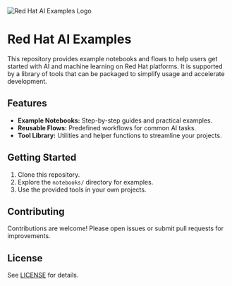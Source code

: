 ![Red Hat AI Examples Logo](assets/RHAI-logo.png)

# Red Hat AI Examples

This repository provides example notebooks and flows to help users get started with AI and machine learning on Red Hat platforms. It is supported by a library of tools that can be packaged to simplify usage and accelerate development.

## Features

- **Example Notebooks:** Step-by-step guides and practical examples.
- **Reusable Flows:** Predefined workflows for common AI tasks.
- **Tool Library:** Utilities and helper functions to streamline your projects.

## Getting Started

1. Clone this repository.
2. Explore the `notebooks/` directory for examples.
3. Use the provided tools in your own projects.

## Contributing

Contributions are welcome! Please open issues or submit pull requests for improvements.

## License

See [LICENSE](./LICENSE) for details.
